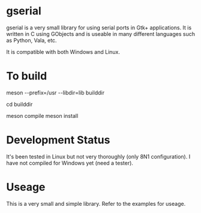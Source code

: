 # gserial

gserial is a very small library for using serial ports in Gtk+ applications. It is written in C using GObjects and is useable in many different languages such as Python, Vala, etc. 

It is compatible with both Windows and Linux. 

# To build

meson --prefix=/usr --libdir=lib builddir

cd builddir

meson compile 
meson install

# Development Status

It's been tested in Linux but not very thoroughly (only 8N1 configuration). I have not compiled for Windows yet (need a tester). 

# Useage

This is a very small and simple library. Refer to the examples for useage.
